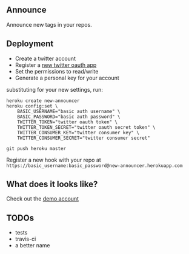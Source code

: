 Announce
--------

Announce new tags in your repos.

Deployment
----------

* Create a twitter account
* Register a [new twitter oauth app](https://dev.twitter.com/docs/auth/tokens-devtwittercom)
* Set the permissions to read/write
* Generate a personal key for your account

substituting for your new settings, run:

```
heroku create new-announcer
heroku config:set \
    BASIC_USERNAME="basic auth username" \
    BASIC_PASSWORD="basic auth password" \
    TWITTER_TOKEN="twitter oauth token" \
    TWITTER_TOKEN_SECRET="twitter oauth secret token" \
    TWITTER_CONSUMER_KEY="twitter consumer key" \
    TWITTER_CONSUMER_SECRET="twitter consumer secret"

git push heroku master
```

Register a new hook with your repo at `https://basic_username:basic_password@new-announcer.herokuapp.com`

What does it looks like?
------------------------

Check out the [demo account](https://twitter.com/AnnounceTest)

TODOs
-----

* tests
* travis-ci
* a better name
